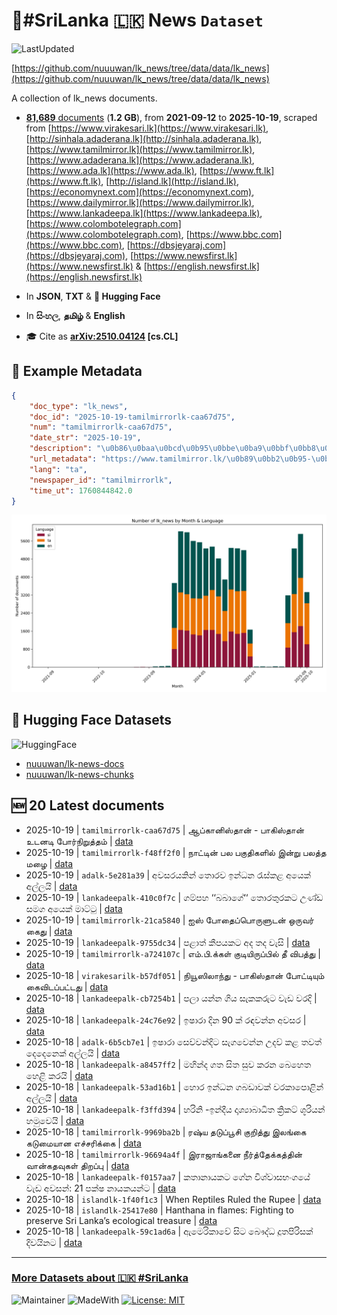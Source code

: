 # 📄#SriLanka 🇱🇰 News `Dataset`

![LastUpdated](https://img.shields.io/badge/last_updated-2025--10--19_09:07:06-green)

[https://github.com/nuuuwan/lk_news/tree/data/data/lk_news](https://github.com/nuuuwan/lk_news/tree/data/data/lk_news)

A collection of lk_news documents.

- [**81,689** documents](https://github.com/nuuuwan/lk_news/tree/data/data/lk_news) (**1.2 GB**), from **2021-09-12** to **2025-10-19**, scraped from [https://www.virakesari.lk](https://www.virakesari.lk), [http://sinhala.adaderana.lk](http://sinhala.adaderana.lk), [https://www.tamilmirror.lk](https://www.tamilmirror.lk), [https://www.adaderana.lk](https://www.adaderana.lk), [https://www.ada.lk](https://www.ada.lk), [https://www.ft.lk](https://www.ft.lk), [http://island.lk](http://island.lk), [https://economynext.com](https://economynext.com), [https://www.dailymirror.lk](https://www.dailymirror.lk), [https://www.lankadeepa.lk](https://www.lankadeepa.lk), [https://www.colombotelegraph.com](https://www.colombotelegraph.com), [https://www.bbc.com](https://www.bbc.com), [https://dbsjeyaraj.com](https://dbsjeyaraj.com), [https://www.newsfirst.lk](https://www.newsfirst.lk) & [https://english.newsfirst.lk](https://english.newsfirst.lk)

- In **JSON**, **TXT** & **🤗 Hugging Face**

- In **සිංහල**, **தமிழ்** & **English**

- 🎓 Cite as **[arXiv:2510.04124](https://arxiv.org/abs/2510.04124) [cs.CL]**

## 📝 Example Metadata

```json
{
    "doc_type": "lk_news",
    "doc_id": "2025-10-19-tamilmirrorlk-caa67d75",
    "num": "tamilmirrorlk-caa67d75",
    "date_str": "2025-10-19",
    "description": "\u0b86\u0baa\u0bcd\u0b95\u0bbe\u0ba9\u0bbf\u0bb8\u0bcd\u0ba4\u0bbe\u0ba9\u0bcd - \u0baa\u0bbe\u0b95\u0bbf\u0bb8\u0bcd\u0ba4\u0bbe\u0ba9\u0bcd \u0b89\u0b9f\u0ba9\u0b9f\u0bbf \u0baa\u0bcb\u0bb0\u0bcd\u0ba8\u0bbf\u0bb1\u0bc1\u0ba4\u0bcd\u0ba4\u0bae\u0bcd",
    "url_metadata": "https://www.tamilmirror.lk/\u0b89\u0bb2\u0b95-\u0b9a\u0bc6\u0baf\u0bcd\u0ba4\u0bbf\u0b95\u0bb3\u0bcd/\u0b86\u0baa\u0bcd\u0b95\u0bbe\u0ba9\u0bbf\u0bb8\u0bcd\u0ba4\u0bbe\u0ba9\u0bcd-\u0baa\u0bbe\u0b95\u0bbf\u0bb8\u0bcd\u0ba4\u0bbe\u0ba9\u0bcd-\u0b89\u0b9f\u0ba9\u0b9f\u0bbf-\u0baa\u0bcb\u0bb0\u0bcd\u0ba8\u0bbf\u0bb1\u0bc1\u0ba4\u0bcd\u0ba4\u0bae\u0bcd/50-366482",
    "lang": "ta",
    "newspaper_id": "tamilmirrorlk",
    "time_ut": 1760844842.0
}
```

![Chart](https://raw.githubusercontent.com/nuuuwan/lk_news/refs/heads/data/data/lk_news/docs_by_month_and_lang.png)

## 🤗 Hugging Face Datasets

![HuggingFace](https://img.shields.io/badge/-HuggingFace-FDEE21?style=for-the-badge&logo=HuggingFace)

- [nuuuwan/lk-news-docs](https://huggingface.co/datasets/nuuuwan/lk-news-docs)
- [nuuuwan/lk-news-chunks](https://huggingface.co/datasets/nuuuwan/lk-news-chunks)

## 🆕 20 Latest documents

- 2025-10-19 | `tamilmirrorlk-caa67d75` | ஆப்கானிஸ்தான் - பாகிஸ்தான் உடனடி போர்நிறுத்தம் | [data](https://github.com/nuuuwan/lk_news/tree/data/data/lk_news/2020s/2025/2025-10-19-tamilmirrorlk-caa67d75)
- 2025-10-19 | `tamilmirrorlk-f48ff2f0` | நாட்டின் பல பகுதிகளில் இன்று பலத்த மழை | [data](https://github.com/nuuuwan/lk_news/tree/data/data/lk_news/2020s/2025/2025-10-19-tamilmirrorlk-f48ff2f0)
- 2025-10-19 | `adalk-5e281a39` | අවසරයකින් තොරව ඉන්ධන රැස්කළ අයෙක් අල්ලයි | [data](https://github.com/nuuuwan/lk_news/tree/data/data/lk_news/2020s/2025/2025-10-19-adalk-5e281a39)
- 2025-10-19 | `lankadeepalk-410c0f7c` | ගම්පහ ‘‘බබාගේ‘‘ තොරතුරකට උණ්ඩ සමග අයෙක් මාට්ටු | [data](https://github.com/nuuuwan/lk_news/tree/data/data/lk_news/2020s/2025/2025-10-19-lankadeepalk-410c0f7c)
- 2025-10-19 | `tamilmirrorlk-21ca5840` | ஐஸ் போதைப்பொருளுடன் ஒருவர் கைது | [data](https://github.com/nuuuwan/lk_news/tree/data/data/lk_news/2020s/2025/2025-10-19-tamilmirrorlk-21ca5840)
- 2025-10-19 | `lankadeepalk-9755dc34` | පළාත් කීපයකට අද තද වැසි | [data](https://github.com/nuuuwan/lk_news/tree/data/data/lk_news/2020s/2025/2025-10-19-lankadeepalk-9755dc34)
- 2025-10-19 | `tamilmirrorlk-a724107c` | எம்.பி.க்கள் குடியிருப்பில் தீ விபத்து | [data](https://github.com/nuuuwan/lk_news/tree/data/data/lk_news/2020s/2025/2025-10-19-tamilmirrorlk-a724107c)
- 2025-10-18 | `virakesarilk-b57df051` | நியூஸிலாந்து - பாகிஸ்தான் போட்டியும் கைவிடப்பட்டது | [data](https://github.com/nuuuwan/lk_news/tree/data/data/lk_news/2020s/2025/2025-10-18-virakesarilk-b57df051)
- 2025-10-18 | `lankadeepalk-cb7254b1` | පලා යන්න ගිය සැකකරුට වැඩ වරදි | [data](https://github.com/nuuuwan/lk_news/tree/data/data/lk_news/2020s/2025/2025-10-18-lankadeepalk-cb7254b1)
- 2025-10-18 | `lankadeepalk-24c76e92` | ඉෂාරා දින 90 ක් රඳවන්න අවසර | [data](https://github.com/nuuuwan/lk_news/tree/data/data/lk_news/2020s/2025/2025-10-18-lankadeepalk-24c76e92)
- 2025-10-18 | `adalk-6b5cb7e1` | ඉෂාරා සෙව්වන්දිට සැගවෙන්න උදව් කළ තවත් දෙදෙනෙක් අල්ලයි | [data](https://github.com/nuuuwan/lk_news/tree/data/data/lk_news/2020s/2025/2025-10-18-adalk-6b5cb7e1)
- 2025-10-18 | `lankadeepalk-a8457ff2` | මහින්ද ගත සිත සුව කරන බෙහෙත හෙළි කරයි | [data](https://github.com/nuuuwan/lk_news/tree/data/data/lk_news/2020s/2025/2025-10-18-lankadeepalk-a8457ff2)
- 2025-10-18 | `lankadeepalk-53ad16b1` | හොර ඉන්ධන ගබඩාවක් වරකාපොළින් අල්ලයි | [data](https://github.com/nuuuwan/lk_news/tree/data/data/lk_news/2020s/2025/2025-10-18-lankadeepalk-53ad16b1)
- 2025-10-18 | `lankadeepalk-f3ffd394` | හරිනි -ඉන්දීය දෘශ්‍යාබාධිත ක්‍රිකට් ශූරියන් හමුවෙයි | [data](https://github.com/nuuuwan/lk_news/tree/data/data/lk_news/2020s/2025/2025-10-18-lankadeepalk-f3ffd394)
- 2025-10-18 | `tamilmirrorlk-9969ba2b` | ரஷ்ய தடுப்பூசி குறித்து இலங்கை கடுமையான எச்சரிக்கை | [data](https://github.com/nuuuwan/lk_news/tree/data/data/lk_news/2020s/2025/2025-10-18-tamilmirrorlk-9969ba2b)
- 2025-10-18 | `tamilmirrorlk-96694a4f` | இராஜாங்கனை நீர்த்தேக்கத்தின் வான்கதவுகள் திறப்பு | [data](https://github.com/nuuuwan/lk_news/tree/data/data/lk_news/2020s/2025/2025-10-18-tamilmirrorlk-96694a4f)
- 2025-10-18 | `lankadeepalk-f0157aa7` | කතානායකට ගේන විශ්වාසභංගයේ වැඩ අවසන්: 21 පක්ෂ නායකයන්ට | [data](https://github.com/nuuuwan/lk_news/tree/data/data/lk_news/2020s/2025/2025-10-18-lankadeepalk-f0157aa7)
- 2025-10-18 | `islandlk-1f40f1c3` | When Reptiles Ruled the Rupee | [data](https://github.com/nuuuwan/lk_news/tree/data/data/lk_news/2020s/2025/2025-10-18-islandlk-1f40f1c3)
- 2025-10-18 | `islandlk-25417e80` | Hanthana in flames: Fighting to preserve Sri Lanka’s ecological treasure | [data](https://github.com/nuuuwan/lk_news/tree/data/data/lk_news/2020s/2025/2025-10-18-islandlk-25417e80)
- 2025-10-18 | `lankadeepalk-59c1ad6a` | ඇමෙරිකාවේ සිට බෞද්ධ දූතපිරිසක් දිවයිනට | [data](https://github.com/nuuuwan/lk_news/tree/data/data/lk_news/2020s/2025/2025-10-18-lankadeepalk-59c1ad6a)

---

### [More Datasets about 🇱🇰 #SriLanka](https://github.com/nuuuwan/lk_datasets)

![Maintainer](https://img.shields.io/badge/maintainer-nuuuwan-red)
![MadeWith](https://img.shields.io/badge/made_with-python-blue)
[![License: MIT](https://img.shields.io/badge/License-MIT-yellow.svg)](https://opensource.org/licenses/MIT)
